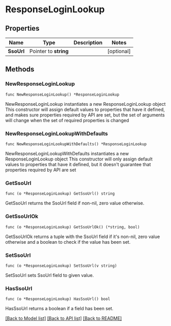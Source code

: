 # ResponseLoginLookup

## Properties

Name | Type | Description | Notes
------------ | ------------- | ------------- | -------------
**SsoUrl** | Pointer to **string** |  | [optional] 

## Methods

### NewResponseLoginLookup

`func NewResponseLoginLookup() *ResponseLoginLookup`

NewResponseLoginLookup instantiates a new ResponseLoginLookup object
This constructor will assign default values to properties that have it defined,
and makes sure properties required by API are set, but the set of arguments
will change when the set of required properties is changed

### NewResponseLoginLookupWithDefaults

`func NewResponseLoginLookupWithDefaults() *ResponseLoginLookup`

NewResponseLoginLookupWithDefaults instantiates a new ResponseLoginLookup object
This constructor will only assign default values to properties that have it defined,
but it doesn't guarantee that properties required by API are set

### GetSsoUrl

`func (o *ResponseLoginLookup) GetSsoUrl() string`

GetSsoUrl returns the SsoUrl field if non-nil, zero value otherwise.

### GetSsoUrlOk

`func (o *ResponseLoginLookup) GetSsoUrlOk() (*string, bool)`

GetSsoUrlOk returns a tuple with the SsoUrl field if it's non-nil, zero value otherwise
and a boolean to check if the value has been set.

### SetSsoUrl

`func (o *ResponseLoginLookup) SetSsoUrl(v string)`

SetSsoUrl sets SsoUrl field to given value.

### HasSsoUrl

`func (o *ResponseLoginLookup) HasSsoUrl() bool`

HasSsoUrl returns a boolean if a field has been set.


[[Back to Model list]](../README.md#documentation-for-models) [[Back to API list]](../README.md#documentation-for-api-endpoints) [[Back to README]](../README.md)


